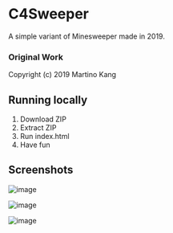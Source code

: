 # C4Sweeper
A simple variant of Minesweeper made in 2019.

### Original Work

Copyright (c) 2019 Martino Kang

## Running locally

1. Download ZIP
2. Extract ZIP
3. Run index.html
4. Have fun

## Screenshots

![image](https://user-images.githubusercontent.com/80512082/111698927-aaaa7580-87f4-11eb-8425-e04300e3ab99.png)

![image](https://user-images.githubusercontent.com/80512082/111698950-b138ed00-87f4-11eb-9fbf-c10cd15e3406.png)

![image](https://user-images.githubusercontent.com/80512082/111698961-b7c76480-87f4-11eb-9339-fa2ef7d5d660.png)
